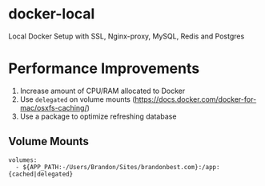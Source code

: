 # docker-local
Local Docker Setup with SSL, Nginx-proxy, MySQL, Redis and Postgres

# Performance Improvements
  1. Increase amount of CPU/RAM allocated to Docker
  2. Use `delegated` on volume mounts (https://docs.docker.com/docker-for-mac/osxfs-caching/)
  3. Use a package to optimize refreshing database

## Volume Mounts
```
volumes:
  - ${APP_PATH:-/Users/Brandon/Sites/brandonbest.com}:/app:{cached|delegated}
```
